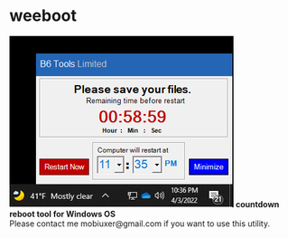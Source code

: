 # weeboot
<img src="weeBoot.png">
<b>countdown reboot tool for Windows OS</b>
<br>Please contact me mobiuxer@gmail.com if you want to use this utility. 
